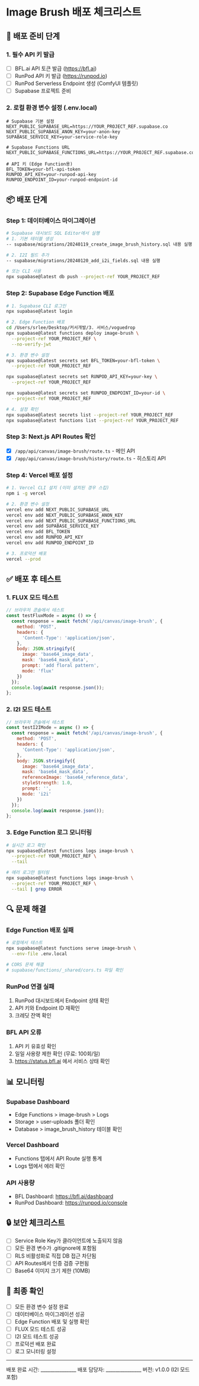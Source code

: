 # Image Brush 배포 체크리스트

## 🚀 배포 준비 단계

### 1. 필수 API 키 발급
- [ ] BFL.ai API 토큰 발급 (https://bfl.ai)
- [ ] RunPod API 키 발급 (https://runpod.io)
- [ ] RunPod Serverless Endpoint 생성 (ComfyUI 템플릿)
- [ ] Supabase 프로젝트 준비

### 2. 로컬 환경 변수 설정 (.env.local)
```env
# Supabase 기본 설정
NEXT_PUBLIC_SUPABASE_URL=https://YOUR_PROJECT_REF.supabase.co
NEXT_PUBLIC_SUPABASE_ANON_KEY=your-anon-key
SUPABASE_SERVICE_KEY=your-service-role-key

# Supabase Functions URL
NEXT_PUBLIC_SUPABASE_FUNCTIONS_URL=https://YOUR_PROJECT_REF.supabase.co/functions/v1

# API 키 (Edge Function용)
BFL_TOKEN=your-bfl-api-token
RUNPOD_API_KEY=your-runpod-api-key
RUNPOD_ENDPOINT_ID=your-runpod-endpoint-id
```

## 📦 배포 단계

### Step 1: 데이터베이스 마이그레이션
```bash
# Supabase 대시보드 SQL Editor에서 실행
# 1. 기본 테이블 생성
-- supabase/migrations/20240119_create_image_brush_history.sql 내용 실행

# 2. I2I 필드 추가
-- supabase/migrations/20240120_add_i2i_fields.sql 내용 실행

# 또는 CLI 사용
npx supabase@latest db push --project-ref YOUR_PROJECT_REF
```

### Step 2: Supabase Edge Function 배포
```bash
# 1. Supabase CLI 로그인
npx supabase@latest login

# 2. Edge Function 배포
cd /Users/srlee/Desktop/커서개발/3. 서비스/voguedrop
npx supabase@latest functions deploy image-brush \
  --project-ref YOUR_PROJECT_REF \
  --no-verify-jwt

# 3. 환경 변수 설정
npx supabase@latest secrets set BFL_TOKEN=your-bfl-token \
  --project-ref YOUR_PROJECT_REF

npx supabase@latest secrets set RUNPOD_API_KEY=your-key \
  --project-ref YOUR_PROJECT_REF

npx supabase@latest secrets set RUNPOD_ENDPOINT_ID=your-id \
  --project-ref YOUR_PROJECT_REF

# 4. 설정 확인
npx supabase@latest secrets list --project-ref YOUR_PROJECT_REF
npx supabase@latest functions list --project-ref YOUR_PROJECT_REF
```

### Step 3: Next.js API Routes 확인
- [x] `/app/api/canvas/image-brush/route.ts` - 메인 API
- [x] `/app/api/canvas/image-brush/history/route.ts` - 히스토리 API

### Step 4: Vercel 배포 설정
```bash
# 1. Vercel CLI 설치 (이미 설치된 경우 스킵)
npm i -g vercel

# 2. 환경 변수 설정
vercel env add NEXT_PUBLIC_SUPABASE_URL
vercel env add NEXT_PUBLIC_SUPABASE_ANON_KEY
vercel env add NEXT_PUBLIC_SUPABASE_FUNCTIONS_URL
vercel env add SUPABASE_SERVICE_KEY
vercel env add BFL_TOKEN
vercel env add RUNPOD_API_KEY
vercel env add RUNPOD_ENDPOINT_ID

# 3. 프로덕션 배포
vercel --prod
```

## ✅ 배포 후 테스트

### 1. FLUX 모드 테스트
```javascript
// 브라우저 콘솔에서 테스트
const testFluxMode = async () => {
  const response = await fetch('/api/canvas/image-brush', {
    method: 'POST',
    headers: {
      'Content-Type': 'application/json',
    },
    body: JSON.stringify({
      image: 'base64_image_data',
      mask: 'base64_mask_data',
      prompt: 'add floral pattern',
      mode: 'flux'
    })
  });
  console.log(await response.json());
};
```

### 2. I2I 모드 테스트
```javascript
// 브라우저 콘솔에서 테스트
const testI2IMode = async () => {
  const response = await fetch('/api/canvas/image-brush', {
    method: 'POST',
    headers: {
      'Content-Type': 'application/json',
    },
    body: JSON.stringify({
      image: 'base64_image_data',
      mask: 'base64_mask_data',
      referenceImage: 'base64_reference_data',
      styleStrength: 1.0,
      prompt: '',
      mode: 'i2i'
    })
  });
  console.log(await response.json());
};
```

### 3. Edge Function 로그 모니터링
```bash
# 실시간 로그 확인
npx supabase@latest functions logs image-brush \
  --project-ref YOUR_PROJECT_REF \
  --tail

# 에러 로그만 필터링
npx supabase@latest functions logs image-brush \
  --project-ref YOUR_PROJECT_REF \
  --tail | grep ERROR
```

## 🔍 문제 해결

### Edge Function 배포 실패
```bash
# 로컬에서 테스트
npx supabase@latest functions serve image-brush \
  --env-file .env.local

# CORS 문제 해결
# supabase/functions/_shared/cors.ts 파일 확인
```

### RunPod 연결 실패
1. RunPod 대시보드에서 Endpoint 상태 확인
2. API 키와 Endpoint ID 재확인
3. 크레딧 잔액 확인

### BFL API 오류
1. API 키 유효성 확인
2. 일일 사용량 제한 확인 (무료: 100회/일)
3. https://status.bfl.ai 에서 서비스 상태 확인

## 📊 모니터링

### Supabase Dashboard
- Edge Functions > image-brush > Logs
- Storage > user-uploads 폴더 확인
- Database > image_brush_history 테이블 확인

### Vercel Dashboard
- Functions 탭에서 API Route 실행 통계
- Logs 탭에서 에러 확인

### API 사용량
- BFL Dashboard: https://bfl.ai/dashboard
- RunPod Dashboard: https://runpod.io/console

## 🔒 보안 체크리스트

- [ ] Service Role Key가 클라이언트에 노출되지 않음
- [ ] 모든 환경 변수가 .gitignore에 포함됨
- [ ] RLS 비활성화로 직접 DB 접근 차단됨
- [ ] API Routes에서 인증 검증 구현됨
- [ ] Base64 이미지 크기 제한 (10MB)

## 📝 최종 확인

- [ ] 모든 환경 변수 설정 완료
- [ ] 데이터베이스 마이그레이션 성공
- [ ] Edge Function 배포 및 실행 확인
- [ ] FLUX 모드 테스트 성공
- [ ] I2I 모드 테스트 성공
- [ ] 프로덕션 배포 완료
- [ ] 로그 모니터링 설정

---

배포 완료 시간: _______________
배포 담당자: _______________
버전: v1.0.0 (I2I 모드 포함)
